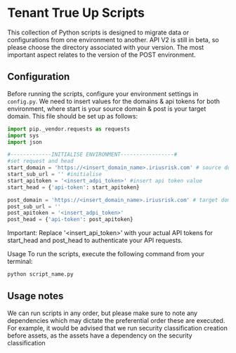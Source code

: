 # Tenant True Up Scripts

This collection of Python scripts is designed to migrate data or configurations from one environment to another.
API V2 is still in beta, so please choose the directory associated with your version. The most important aspect relates to the version of the POST environment.

## Configuration

Before running the scripts, configure your environment settings in `config.py`. 
We need to insert values for the domains & api tokens for both environment, where start is your source domain & post is your target domain.
This file should be set up as follows:

```python
import pip._vendor.requests as requests
import sys
import json

#-------------INITIALISE ENVIRONMENT-----------------#
#set request and head
start_domain = 'https://<insert_domain_name>.iriusrisk.com' # source domain
start_sub_url = '' #initialise
start_apitoken = '<insert_adpi_token>' #insert api token value
start_head = {'api-token': start_apitoken}

post_domain = 'https://<insert_domain_name>.iriusrisk.com' # target domain
post_sub_url = ''
post_apitoken = '<insert_adpi_token>'
post_head = {'api-token': post_apitoken}
```

Important:
Replace '<insert_api_token>' with your actual API tokens for start_head and post_head to authenticate your API requests.

Usage
To run the scripts, execute the following command from your terminal:


```bash
python script_name.py
```

## Usage notes
We can run scripts in any order, but please make sure to note any dependencies which may dictate the preferential order these are executed.
For example, it would be advised that we run security classification creation before assets, as the assets have a dependency on the security classification
